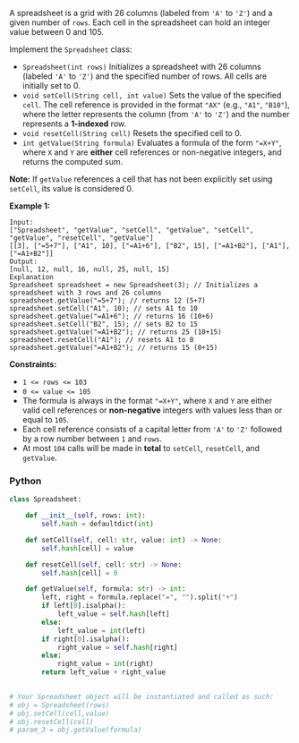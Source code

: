 A spreadsheet is a grid with 26 columns (labeled from  `'A'`  to  `'Z'`) and a given number of  `rows`. Each cell in the spreadsheet can hold an integer value between 0 and 105.

Implement the  `Spreadsheet`  class:

-   `Spreadsheet(int rows)`  Initializes a spreadsheet with 26 columns (labeled  `'A'`  to  `'Z'`) and the specified number of rows. All cells are initially set to 0.
-   `void setCell(String cell, int value)`  Sets the value of the specified  `cell`. The cell reference is provided in the format  `"AX"`  (e.g.,  `"A1"`,  `"B10"`), where the letter represents the column (from  `'A'`  to  `'Z'`) and the number represents a  **1-indexed**  row.
-   `void resetCell(String cell)`  Resets the specified cell to 0.
-   `int getValue(String formula)`  Evaluates a formula of the form  `"=X+Y"`, where  `X`  and  `Y`  are  **either**  cell references or non-negative integers, and returns the computed sum.

**Note:**  If  `getValue`  references a cell that has not been explicitly set using  `setCell`, its value is considered 0.

**Example 1:**
```
Input:
["Spreadsheet", "getValue", "setCell", "getValue", "setCell", "getValue", "resetCell", "getValue"]  
[[3], ["=5+7"], ["A1", 10], ["=A1+6"], ["B2", 15], ["=A1+B2"], ["A1"], ["=A1+B2"]]
Output:  
[null, 12, null, 16, null, 25, null, 15]
Explanation
Spreadsheet spreadsheet = new Spreadsheet(3); // Initializes a spreadsheet with 3 rows and 26 columns  
spreadsheet.getValue("=5+7"); // returns 12 (5+7)  
spreadsheet.setCell("A1", 10); // sets A1 to 10  
spreadsheet.getValue("=A1+6"); // returns 16 (10+6)  
spreadsheet.setCell("B2", 15); // sets B2 to 15  
spreadsheet.getValue("=A1+B2"); // returns 25 (10+15)  
spreadsheet.resetCell("A1"); // resets A1 to 0  
spreadsheet.getValue("=A1+B2"); // returns 15 (0+15)
```
**Constraints:**

-   `1 <= rows <= 103`
-   `0 <= value <= 105`
-   The formula is always in the format  `"=X+Y"`, where  `X`  and  `Y`  are either valid cell references or  **non-negative**  integers with values less than or equal to  `105`.
-   Each cell reference consists of a capital letter from  `'A'`  to  `'Z'`  followed by a row number between  `1`  and  `rows`.
-   At most  `104`  calls will be made in  **total**  to  `setCell`,  `resetCell`, and  `getValue`.


### Python

```python
class Spreadsheet:

    def __init__(self, rows: int):
        self.hash = defaultdict(int)

    def setCell(self, cell: str, value: int) -> None:
        self.hash[cell] = value

    def resetCell(self, cell: str) -> None:
        self.hash[cell] = 0

    def getValue(self, formula: str) -> int:
        left, right = formula.replace("=", "").split("+")
        if left[0].isalpha():
            left_value = self.hash[left]
        else:
            left_value = int(left)
        if right[0].isalpha():
            right_value = self.hash[right]
        else:
            right_value = int(right)
        return left_value + right_value
            

# Your Spreadsheet object will be instantiated and called as such:
# obj = Spreadsheet(rows)
# obj.setCell(cell,value)
# obj.resetCell(cell)
# param_3 = obj.getValue(formula)
```